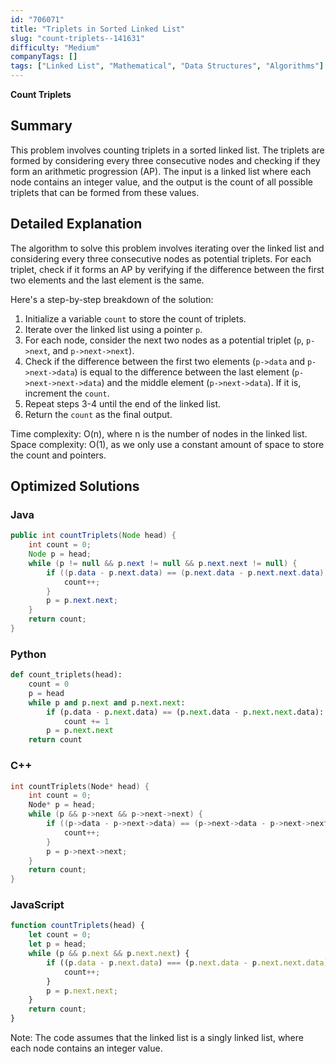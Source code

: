 ```yaml
---
id: "706071"
title: "Triplets in Sorted Linked List"
slug: "count-triplets--141631"
difficulty: "Medium"
companyTags: []
tags: ["Linked List", "Mathematical", "Data Structures", "Algorithms"]
---
```


**Count Triplets**

## Summary
This problem involves counting triplets in a sorted linked list. The triplets are formed by considering every three consecutive nodes and checking if they form an arithmetic progression (AP). The input is a linked list where each node contains an integer value, and the output is the count of all possible triplets that can be formed from these values.

## Detailed Explanation
The algorithm to solve this problem involves iterating over the linked list and considering every three consecutive nodes as potential triplets. For each triplet, check if it forms an AP by verifying if the difference between the first two elements and the last element is the same.

Here's a step-by-step breakdown of the solution:

1. Initialize a variable `count` to store the count of triplets.
2. Iterate over the linked list using a pointer `p`.
3. For each node, consider the next two nodes as a potential triplet (`p`, `p->next`, and `p->next->next`).
4. Check if the difference between the first two elements (`p->data` and `p->next->data`) is equal to the difference between the last element (`p->next->next->data`) and the middle element (`p->next->data`). If it is, increment the `count`.
5. Repeat steps 3-4 until the end of the linked list.
6. Return the `count` as the final output.

Time complexity: O(n), where n is the number of nodes in the linked list.
Space complexity: O(1), as we only use a constant amount of space to store the count and pointers.

## Optimized Solutions

### Java
```java
public int countTriplets(Node head) {
    int count = 0;
    Node p = head;
    while (p != null && p.next != null && p.next.next != null) {
        if ((p.data - p.next.data) == (p.next.data - p.next.next.data)) {
            count++;
        }
        p = p.next.next;
    }
    return count;
}
```

### Python
```python
def count_triplets(head):
    count = 0
    p = head
    while p and p.next and p.next.next:
        if (p.data - p.next.data) == (p.next.data - p.next.next.data):
            count += 1
        p = p.next.next
    return count
```

### C++
```cpp
int countTriplets(Node* head) {
    int count = 0;
    Node* p = head;
    while (p && p->next && p->next->next) {
        if ((p->data - p->next->data) == (p->next->data - p->next->next->data)) {
            count++;
        }
        p = p->next->next;
    }
    return count;
}
```

### JavaScript
```javascript
function countTriplets(head) {
    let count = 0;
    let p = head;
    while (p && p.next && p.next.next) {
        if ((p.data - p.next.data) === (p.next.data - p.next.next.data)) {
            count++;
        }
        p = p.next.next;
    }
    return count;
}
```

Note: The code assumes that the linked list is a singly linked list, where each node contains an integer value.